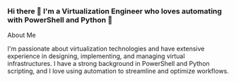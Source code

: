 ### Hi there 👋 I'm a Virtualization Engineer who loves automating with PowerShell and Python 🐍

About Me

I'm passionate about virtualization technologies and have extensive experience in designing, implementing, and managing virtual infrastructures. I have a strong background in PowerShell and Python scripting, and I love using automation to streamline and optimize workflows.

<!--
**mr-tgokul/mr-tgokul** is a ✨ _special_ ✨ repository because its `README.md` (this file) appears on your GitHub profile.




Here are some ideas to get you started:

- 🔭 I’m currently working on ...
- 🌱 I’m currently learning ...
- 👯 I’m looking to collaborate on ...
- 🤔 I’m looking for help with ...
- 💬 Ask me about ...
- 📫 How to reach me: ...
- 😄 Pronouns: ...
- ⚡ Fun fact: ...
-->
